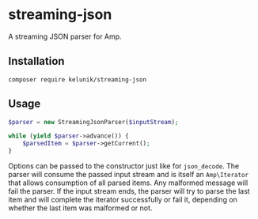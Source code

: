 # streaming-json

A streaming JSON parser for Amp.

## Installation

```
composer require kelunik/streaming-json
```

## Usage

```php
$parser = new StreamingJsonParser($inputStream);

while (yield $parser->advance()) {
    $parsedItem = $parser->getCurrent();
}
```

Options can be passed to the constructor just like for `json_decode`. The parser will consume the passed input stream and is itself an `Amp\Iterator` that allows consumption of all parsed items. Any malformed message will fail the parser. If the input stream ends, the parser will try to parse the last item and will complete the iterator successfully or fail it, depending on whether the last item was malformed or not.
